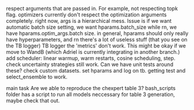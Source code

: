 
respect arguments that are passed in. For example, not respecting topk flag.
optimizers currently don't respect the optimization arguments completely.
right now, args is a hierarchical mess. Issue is if we want automatic batch size setting,
we want hparams.batch_size while rn, we have hparams.optim_args.batch size.
in general, hparams should only really have hyperparameters, and rn there's a lot of useless stuff (that you see on the TB logger)
TB logger the 'metrics' don't work. This might be okay if we move to WandB (which Adriel is currently integrating in another branch.)
add scheduler: linear warmup, warm restarts, cosine scheduling, step.
check uncertainty strategies still work. Can we have unit tests around these?
check custom datasets.
set hparams and log on tb.
getting test and select_ensemble to work.


main task
Are we able to reproduce the chexpert table 3?
bash_scripts folder has a script to run all models neccessary for table 3 generation, maybe check that out.
